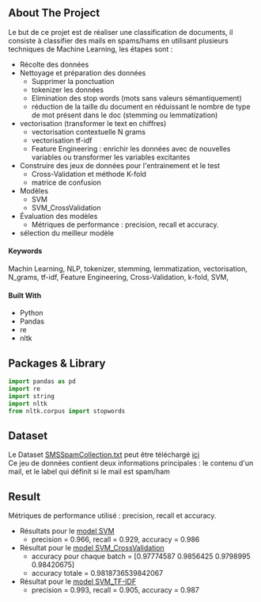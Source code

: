 

## About The Project

Le but de ce projet est de réaliser une classification de documents, il consiste à classifier des mails en spams/hams en utilisant plusieurs techniques de Machine Learning, les étapes sont :

- Récolte des données
- Nettoyage et préparation des données
  - Supprimer la ponctuation
  - tokenizer les données
  - Elimination des stop words (mots sans valeurs sémantiquement)
  - réduction de la taille du document en réduissant le nombre de type de mot présent dans le doc (stemming ou lemmatization)
- vectorisation (transformer le text en chiffres)
  - vectorisation contextuelle N grams
  - vectorisation tf-idf
  - Feature Engineering : enrichir les données avec de nouvelles variables ou transformer les variables excitantes
- Construire des jeux de données pour l'entrainement et le test
  - Cross-Validation et méthode K-fold
  - matrice de confusion
- Modèles
  - SVM
  - SVM_CrossValidation
- Évaluation des modèles
  - Métriques de performance : precision, recall et accuracy.
- sélection du meilleur modèle

#### Keywords

Machin Learning, NLP, tokenizer, stemming, lemmatization, vectorisation, N_grams, tf-idf, Feature Engineering, Cross-Validation, k-fold, SVM,

#### Built With

* Python
* Pandas
* re
* nltk


## Packages & Library

```python
import pandas as pd
import re
import string
import nltk
from nltk.corpus import stopwords

```

## Dataset

Le Dataset [SMSSpamCollection.txt](Data/SMSSpamCollection.txt) peut être téléchargé [ici](http://dcomp.sor.ufscar.br/talmeida/smspamcollection/)   
Ce jeu de données contient deux informations principales : le contenu d'un mail, et le label qui définit si le mail est spam/ham




## Result
Métriques de performance utilisé : precision, recall et accuracy.    
- Résultats pour le [model SVM](SVM_model.ipynb)
  - precision = 0.966, recall = 0.929, accuracy = 0.986
- Résultat pour le [model SVM_CrossValidation](SVM_model.ipynb)
  - accuracy pour chaque batch = [0.97774587 0.9856425  0.9798995  0.98420675]
  - accuracy totale = 0.9818736539842067
- Résultat pour le [model SVM_TF-IDF](SVM_model.ipynb)
  - precision = 0.993, recall = 0.905, accuracy = 0.987


